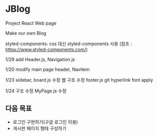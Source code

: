 # JBlog
Project React Web page 

Make our own Blog

styled-components: css 대신 styled-components 사용
(참조 : https://www.styled-components.com/)

1/29
add Header.js, Navigation.js

1/20
modify main page header, Navitem

1/23
sidebar, board.js 수정
웹 구조 수정
footer.js git hyperlink
font apply

1/24 
구조 수정
MyPage.js 수정


## 다음 목표 
- 로그인 구현하기(구글 로그인 이용)
- 게시판 페이지 형태 구성하기

